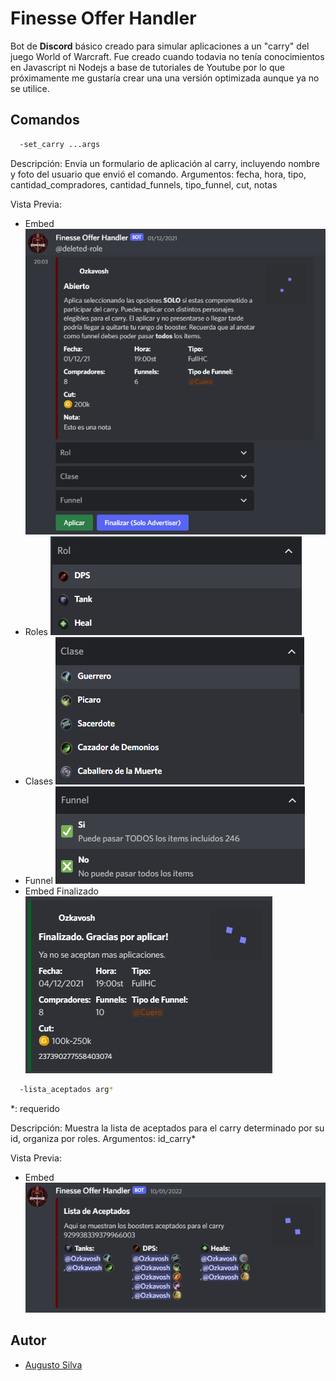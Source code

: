 
# Finesse Offer Handler

Bot de **Discord** básico creado para simular aplicaciones a un "carry" del juego World of Warcraft. Fue creado cuando todavia no tenía conocimientos en Javascript ni Nodejs a base de tutoriales de Youtube por lo que próximamente me gustaría crear una una versión optimizada aunque ya no se utilice.


## Comandos

```bash
  -set_carry ...args
```

Descripción: Envia un formulario de aplicación al carry, incluyendo nombre y foto del usuario que envió el comando.
Argumentos: fecha, hora, tipo, cantidad_compradores, cantidad_funnels, tipo_funnel, cut, notas

Vista Previa:

- Embed
    ![App Screenshot](./set_carry.png)
- Roles
    ![App Screenshot](./roles.png)
- Clases
    ![App Screenshot](./clases.png)
- Funnel
    ![App Screenshot](./funnel.png)
- Embed Finalizado
    ![App Screenshot](./finalizado.png)

```bash
  -lista_aceptados arg*
```

*: requerido

Descripción: Muestra la lista de aceptados para el carry determinado por su id, organiza por roles.
Argumentos: id_carry*

Vista Previa:

- Embed
    ![App Screenshot](./lista_aceptados.png)

## Autor

- [Augusto Silva](https://www.github.com/ozkavosh)

